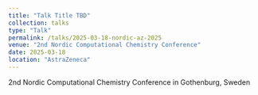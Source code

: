 ```yaml
---
title: "Talk Title TBD"
collection: talks
type: "Talk"
permalink: /talks/2025-03-18-nordic-az-2025
venue: "2nd Nordic Computational Chemistry Conference"
date: 2025-03-18
location: "AstraZeneca"
---
```


2nd Nordic Computational Chemistry Conference in Gothenburg, Sweden
